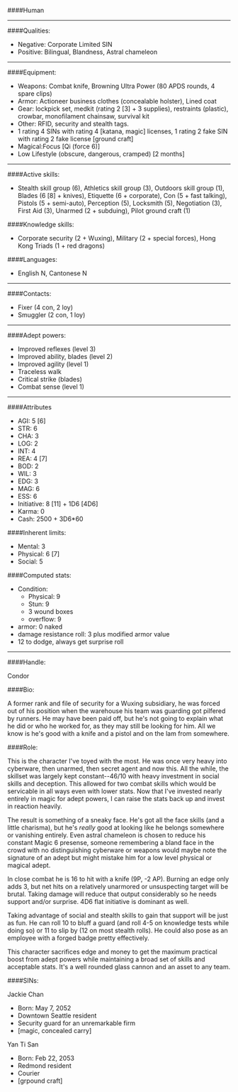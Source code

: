 ####Human

____
####Qualities:

- Negative: Corporate Limited SIN
- Positive: Bilingual, Blandness, Astral chameleon

____
####Equipment:

- Weapons: Combat knife, Browning Ultra Power (80 APDS rounds, 4 spare clips)
- Armor: Actioneer business clothes (concealable holster), Lined coat
- Gear: lockpick set, medkit (rating 2 [3] + 3 supplies), restraints (plastic), crowbar, monofilament chainsaw, survival kit
- Other: RFID, security and stealth tags.
- 1 rating 4 SINs with rating 4 [katana, magic] licenses, 1 rating 2 fake SIN with rating 2 fake license [ground craft]
- Magical:Focus [Qi (force 6)]
- Low Lifestyle (obscure, dangerous, cramped) [2 months]

____
####Active skills:

- Stealth skill group (6), Athletics skill group (3), Outdoors skill group (1), Blades (6 [8] + knives), Etiquette (6 + corporate), Con (5 + fast talking), Pistols (5 + semi-auto), Perception (5), Locksmith (5), Negotiation (3), First Aid (3), Unarmed (2 + subduing), Pilot ground craft (1)

####Knowledge skills:

- Corporate security (2 + Wuxing), Military (2 + special forces), Hong Kong Triads (1 + red dragons)

####Languages:

- English N, Cantonese N

____
####Contacts:

- Fixer (4 con, 2 loy)
- Smuggler (2 con, 1 loy)

____
####Adept powers:

- Improved reflexes (level 3)
- Improved ability, blades (level 2)
- Improved agility (level 1)
- Traceless walk
- Critical strike (blades)
- Combat sense (level 1)

____
####Attributes

- AGI: 5 [6]
- STR: 6
- CHA: 3
- LOG: 2
- INT: 4
- REA: 4 [7]
- BOD: 2
- WIL: 3
- EDG: 3
- MAG: 6
- ESS: 6
- Initiative: 8 [11] + 1D6 [4D6]
- Karma: 0
- Cash: 2500 + 3D6*60

####Inherent limits:

- Mental: 3
- Physical: 6 [7]
- Social: 5

####Computed stats:

- Condition:
	- Physical: 9
	- Stun: 9
	- 3 wound boxes
	- overflow: 9
- armor: 0 naked
- damage resistance roll: 3 plus modified armor value
- 12 to dodge, always get surprise roll

____
####Handle:

Condor

####Bio:

A former rank and file of security for a Wuxing subsidiary, he was forced out of his position when the warehouse his team was guarding got pilfered by runners. He may have been paid off, but he's not going to explain what he did or who he worked for, as they may still be looking for him. All we know is he's good with a knife and a pistol and on the lam from somewhere. 

####Role:

This is the character I've toyed with the most. He was once very heavy into cyberware, then unarmed, then secret agent and now this. All the while, the skillset was largely kept constant--46/10 with heavy investment in social skills and deception. This allowed for two combat skills which would be servicable in all ways even with lower stats. Now that I've invested nearly entirely in magic for adept powers, I can raise the stats back up and invest in reaction heavily.

The result is something of a sneaky face. He's got all the face skills (and a little charisma), but he's *really* good at looking like he belongs somewhere or vanishing entirely. Even astral chameleon is chosen to reduce his constant Magic 6 presense, someone remembering a bland face in the crowd with no distinguishing cyberware or weapons would maybe note the signature of an adept but might mistake him for a low level physical or magical adept.

In close combat he is 16 to hit with a knife (9P, -2 AP). Burning an edge only adds 3, but net hits on a relatively unarmored or unsuspecting target will be brutal. Taking damage will reduce that output considerably so he needs support and/or surprise. 4D6 flat initiative is dominant as well.

Taking advantage of social and stealth skills to gain that support will be just as fun. He can roll 10 to bluff a guard (and roll 4-5 on knowledge tests while doing so) or 11 to slip by (12 on most stealth rolls). He could also pose as an employee with a forged badge pretty effectively. 

This character sacrifices edge and money to get the maximum practical boost from adept powers while maintaining a broad set of skills and acceptable stats. It's a well rounded glass cannon and an asset to any team.

####SINs:

Jackie Chan
- Born: May 7, 2052
- Downtown Seattle resident
- Security guard for an unremarkable firm
- [magic, concealed carry]

Yan Ti San
- Born: Feb 22, 2053
- Redmond resident
- Courier
- [grpound craft]
